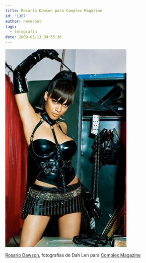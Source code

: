 ```yaml
---
title: Rosario Dawson para Complex Magazine
id: '1307'
author: neverbot
tags:
  - fotografía
date: 2009-03-13 09:55:36
---
```


![Rosario Dawson](./rosario-dawson-para-complex-magazine/rosario-dawson.png "Rosario Dawson")

[Rosario Dawson](http://www.imdb.com/name/nm0206257/), fotografías de Dah Len para [Complex Magazine](http://www.complex.com/GIRLS/Galleries/ROSARIO-DAWSON?pc=1)
